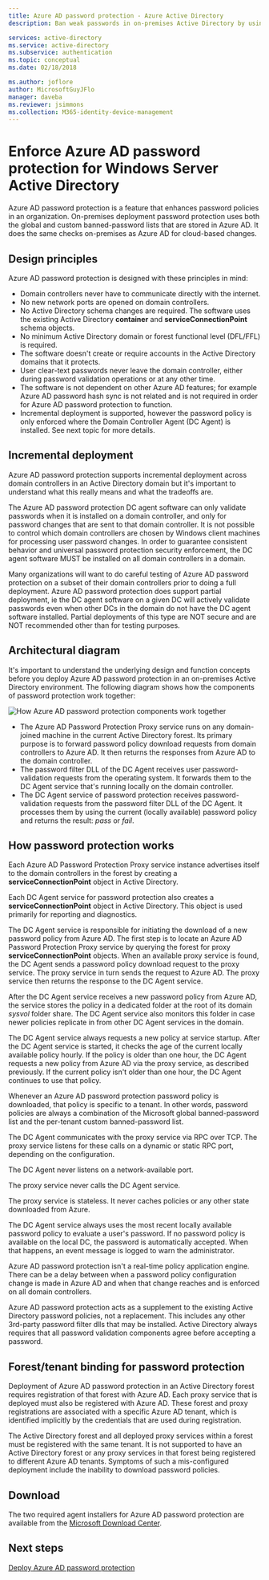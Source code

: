 ```yaml
---
title: Azure AD password protection - Azure Active Directory
description: Ban weak passwords in on-premises Active Directory by using Azure AD password protection

services: active-directory
ms.service: active-directory
ms.subservice: authentication
ms.topic: conceptual
ms.date: 02/18/2018

ms.author: joflore
author: MicrosoftGuyJFlo
manager: daveba
ms.reviewer: jsimmons
ms.collection: M365-identity-device-management
---
```


# Enforce Azure AD password protection for Windows Server Active Directory

Azure AD password protection is a feature that enhances password policies in an organization. On-premises deployment password protection uses both the global and custom banned-password lists that are stored in Azure AD. It does the same checks on-premises as Azure AD for cloud-based changes.

## Design principles

Azure AD password protection is designed with these principles in mind:

* Domain controllers never have to communicate directly with the internet.
* No new network ports are opened on domain controllers.
* No Active Directory schema changes are required. The software uses the existing Active Directory **container** and **serviceConnectionPoint** schema objects.
* No minimum Active Directory domain or forest functional level (DFL/FFL) is required.
* The software doesn't create or require accounts in the Active Directory domains that it protects.
* User clear-text passwords never leave the domain controller, either during password validation operations or at any other time.
* The software is not dependent on other Azure AD features; for example Azure AD password hash sync is not related and is not required in order for Azure AD password protection to function.
* Incremental deployment is supported, however the password policy is only enforced where the Domain Controller Agent (DC Agent) is installed. See next topic for more details.

## Incremental deployment

Azure AD password protection supports incremental deployment across domain controllers in an Active Directory domain but it's important to understand what this really means and what the tradeoffs are.

The Azure AD password protection DC agent software can only validate passwords when it is installed on a domain controller, and only for password changes that are sent to that domain controller. It is not possible to control which domain controllers are chosen by Windows client machines for processing user password changes. In order to guarantee consistent behavior and universal password protection security enforcement, the DC agent software MUST be installed on all domain controllers in a domain.

Many organizations will want to do careful testing of Azure AD password protection on a subset of their domain controllers prior to doing a full deployment. Azure AD password protection does support partial deployment, ie the DC agent software on a given DC will actively validate passwords even when other DCs in the domain do not have the DC agent software installed. Partial deployments of this type are NOT secure and are NOT recommended other than for testing purposes.

## Architectural diagram

It's important to understand the underlying design and function concepts before you deploy Azure AD password protection in an on-premises Active Directory environment. The following diagram shows how the components of password protection work together:

![How Azure AD password protection components work together](./media/concept-password-ban-bad-on-premises/azure-ad-password-protection.png)

* The Azure AD Password Protection Proxy service runs on any domain-joined machine in the current Active Directory forest. Its primary purpose is to forward password policy download requests from domain controllers to Azure AD. It then returns the responses from Azure AD to the domain controller.
* The password filter DLL of the DC Agent receives user password-validation requests from the operating system. It forwards them to the DC Agent service that's running locally on the domain controller.
* The DC Agent service of password protection receives password-validation requests from the password filter DLL of the DC Agent. It processes them by using the current (locally available) password policy and returns the result: *pass* or *fail*.

## How password protection works

Each Azure AD Password Protection Proxy service instance advertises itself to the domain controllers in the forest by creating a **serviceConnectionPoint** object in Active Directory.

Each DC Agent service for password protection also creates a **serviceConnectionPoint** object in Active Directory. This object is used primarily for reporting and diagnostics.

The DC Agent service is responsible for initiating the download of a new password policy from Azure AD. The first step is to locate an Azure AD Password Protection Proxy service by querying the forest for proxy **serviceConnectionPoint** objects. When an available proxy service is found, the DC Agent sends a password policy download request to the proxy service. The proxy service in turn sends the request to Azure AD. The proxy service then returns the response to the DC Agent service.

After the DC Agent service receives a new password policy from Azure AD, the service stores the policy in a dedicated folder at the root of its domain *sysvol* folder share. The DC Agent service also monitors this folder in case newer policies replicate in from other DC Agent services in the domain.

The DC Agent service always requests a new policy at service startup. After the DC Agent service is started, it checks the age of the current locally available policy hourly. If the policy is older than one hour, the DC Agent requests a new policy from Azure AD via the proxy service, as described previously. If the current policy isn't older than one hour, the DC Agent continues to use that policy.

Whenever an Azure AD password protection password policy is downloaded, that policy is specific to a tenant. In other words, password policies are always a combination of the Microsoft global banned-password list and the per-tenant custom banned-password list.

The DC Agent communicates with the proxy service via RPC over TCP. The proxy service listens for these calls on a dynamic or static RPC port, depending on the configuration.

The DC Agent never listens on a network-available port.

The proxy service never calls the DC Agent service.

The proxy service is stateless. It never caches policies or any other state downloaded from Azure.

The DC Agent service always uses the most recent locally available password policy to evaluate a user's password. If no password policy is available on the local DC, the password is automatically accepted. When that happens, an event message is logged to warn the administrator.

Azure AD password protection isn't a real-time policy application engine. There can be a delay between when a password policy configuration change is made in Azure AD and when that change reaches and is enforced on all domain controllers.

Azure AD password protection acts as a supplement to the existing Active Directory password policies, not a replacement. This includes any other 3rd-party password filter dlls that may be installed. Active Directory always requires that all password validation components agree before accepting a password.

## Forest/tenant binding for password protection

Deployment of Azure AD password protection in an Active Directory forest requires registration of that forest with Azure AD. Each proxy service that is deployed must also be registered with Azure AD. These forest and proxy registrations are associated with a specific Azure AD tenant, which is identified implicitly by the credentials that are used during registration.

The Active Directory forest and all deployed proxy services within a forest must be registered with the same tenant. It is not supported to have an Active Directory forest or any proxy services in that forest being registered to different Azure AD tenants. Symptoms of such a mis-configured deployment include the inability to download password policies.

## Download

The two required agent installers for Azure AD password protection are available from the [Microsoft Download Center](https://www.microsoft.com/download/details.aspx?id=57071).

## Next steps
[Deploy Azure AD password protection](howto-password-ban-bad-on-premises-deploy.md)
